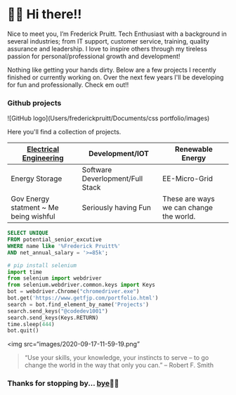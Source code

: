 # 👋🏾 Hi there!!

Nice to meet you, I’m Frederick Pruitt. Tech Enthusiast with a background in several industries; from IT support, customer service, training, quality assurance and leadership. I love to inspire others through my tireless passion for personal/professional growth and development!

Nothing like getting your hands dirty. Below are a few projects I recently finished or currently working on. Over the next few years I'll be developing for fun and professionally. Check em out!!

### Github projects
![GitHub logo](Users/frederickpruitt/Documents/css portfolio/images)


Here you'll find a collection of projects. 

| [Electrical Engineering](https://www.getfjp.com) | Development/IOT | Renewable Energy | 
| -------------- | ------------------ | ------------- | 
| Energy Storage | Software Deverlopment/Full Stack | EE-Micro-Grid |
| Gov Energy statment ~ Me being wishful | Seriously having Fun | These are ways we can change the world.


```sql
SELECT UNIQUE  
FROM potential_senior_excutive
WHERE name like '%Frederick Pruitt%'
AND net_annual_salary = '>=85k';
```

```python 
# pip install selenium
import time
from selenium import webdriver
from selenium.webdriver.common.keys import Keys
bot = webdriver.Chrome("chromedriver.exe")
bot.get('https://www.getfjp.com/portfolio.html')
search = bot.find_element_by_name('Projects')
search.send_keys("@codedev1001")
search.send_keys(Keys.RETURN)
time.sleep(444)
bot.quit()

```
<img src=“images/2020-09-17-11-59-19.png”
     
>“Use your skills, your knowledge, your instincts to serve – to go change the world in the way that only you can.” – Robert F. Smith


### Thanks for stopping by... [bye](https://www.getfjp.com)✌🏾
